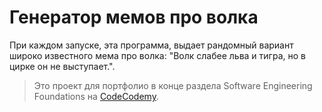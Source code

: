 # Генератор мемов про волка

При каждом запуске, эта программа, выдает рандомный вариант широко известного мема про волка: "Волк слабее льва и тигра, но в цирке он не выступает.".

[CodeCodemy]: https://www.codecademy.com
> Это проект для портфолио в конце раздела Software Engineering Foundations на [CodeCodemy].

